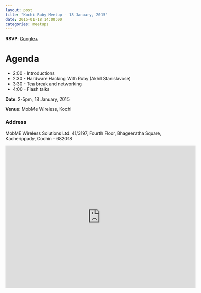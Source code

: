 ```yaml
---
layout: post
title: "Kochi Ruby Meetup - 18 January, 2015"
date: 2015-01-18 14:00:00
categories: meetups
---
```


**RSVP**: [Google+](https://plus.google.com/u/0/events/clm381a8oledahk39ar257l3lvo)

# Agenda

* 2:00 - Introductions
* 2:30 - Hardware Hacking With Ruby (Akhil Stanislavose)
* 3:30 - Tea break and networking
* 4:00 - Flash talks

**Date**: 2-5pm, 18 January, 2015

**Venue**: MobMe Wireless, Kochi

### Address

MobME Wireless Solutions Ltd.
41/3197, Fourth Floor,
Bhageeratha Square,
Kacherippady, Cochin – 682018

<iframe src="https://www.google.com/maps/embed?pb=!1m18!1m12!1m3!1d3929.3383707016847!2d76.28685743433219!3d9.98888282470112!2m3!1f0!2f0!3f0!3m2!1i1024!2i768!4f13.1!3m3!1m2!1s0x3b080d44e5a0ba49%3A0x94da280bfd1de383!2sMobme+Wireless!5e0!3m2!1sen!2sin!4v1421380546791" width="600" height="450" frameborder="0" style="border:0"></iframe>
